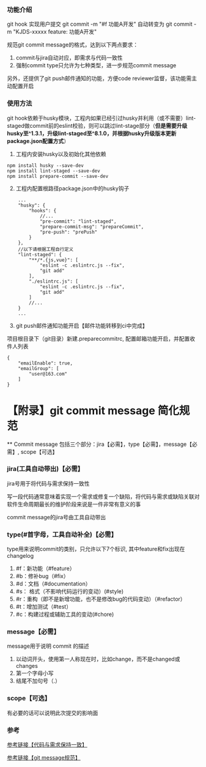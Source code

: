 ### 功能介绍

git hook 实现用户提交 git commit -m "#f 功能A开发"
自动转变为 git commit -m "KJDS-xxxxx feature: 功能A开发"

规范git commit message的格式，达到以下两点要求：
1. commit与jira自动对应，即需求与代码一致性
2. 强制commit type只允许为七种类型，进一步规范commit message

另外，还提供了git push邮件通知的功能，方便code reviewer监督，该功能需主动配置开启

### 使用方法

git hook依赖于husky模块，工程内如果已经引过husky并利用（或不需要）lint-staged做commit前的eslint校验，则可以跳过lint-stage部分（**但是需要升级husky至^1.3.1，升级lint-staged至^8.1.0，并根据husky升级版本更新package.json配置方式**）

1. 工程内安装husky以及初始化其他依赖

```
npm install husky --save-dev
npm install lint-staged --save-dev
npm install prepare-commit --save-dev
```

2. 工程内配置根路径package.json中的husky钩子

```
    ...
    "husky": {
        "hooks": {
            //...
            "pre-commit": "lint-staged",
            "prepare-commit-msg": "prepareCommit",
            "pre-push": "prePush"
        }
    },
    //以下请根据工程自行定义
    "lint-staged": {
        "**/*.{js,vue}": [
            "eslint -c .eslintrc.js --fix",
            "git add"
        ],
        "./eslintrc.js": [
            "eslint -c .eslintrc.js --fix",
            "git add"
        ]
        //...
    }
    ...
```

3. git push邮件通知功能开启【邮件功能转移到ci中完成】

项目根目录下（git目录）新建.preparecommitrc, 配置邮箱功能开启，并配置收件人列表

```
{
    "emailEnable": true,
    "emailGroup": [
        "user@163.com"
    ]
}
```

# 【附录】git commit message 简化规范

** Commit message 包括三个部分：jira【必需】，type【必需】，message【必需】, scope【可选】

### jira(工具自动带出)【必需】

jira号用于将代码与需求保持一致性

写一段代码通常意味着实现一个需求或修复一个缺陷，将代码与需求或缺陷关联对软件生命周期最长的维护阶段来说是一件非常有意义的事

commit message的jira号由工具自动带出

### type(#首字母，工具自动补全)【必需】

type用来说明commit的类别，只允许以下7个标识, 其中feature和fix出现在changelog

1. #f：新功能（#feature）
2. #b：修补bug（#fix）
3. #d：文档（#documentation）
4. #s： 格式（不影响代码运行的变动）(#style)
5. #r：重构（即不是新增功能，也不是修改bug的代码变动）（#refactor）
6. #t：增加测试（#test）
7. #c：构建过程或辅助工具的变动(#chore)

### message【必需】

message用于说明 commit 的描述

1. 以动词开头，使用第一人称现在时，比如change，而不是changed或changes
2. 第一个字母小写
3. 结尾不加句号（.）

### scope【可选】

有必要的话可以说明此次提交的影响面 

### 参考

[参考链接【代码与需求保持一致】](https://yq.aliyun.com/articles/616714)

[参考链接【git message规范】](https://segmentfault.com/a/1190000009048911)
